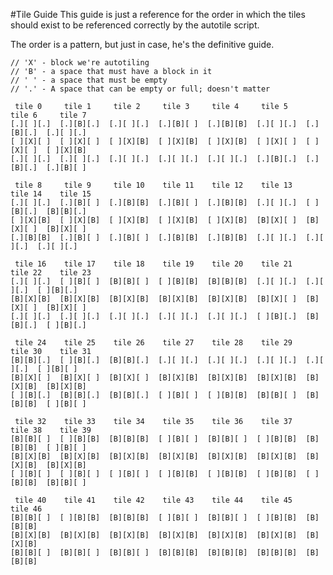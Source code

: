 #Tile Guide
This guide is just a reference for the order in which the tiles should exist to be referenced correctly by the autotile script.

The order is a pattern, but just in case, he's the definitive guide.

    // 'X' - block we're autotiling
    // 'B' - a space that must have a block in it
    // ' ' - a space that must be empty
    // '.' - A space that can be empty or full; doesn't matter
    
     tile 0     tile 1     tile 2     tile 3     tile 4     tile 5     tile 6     tile 7
    [.][ ][.]  [.][B][.]  [.][ ][.]  [.][B][ ]  [.][B][B]  [.][ ][.]  [.][B][.]  [.][ ][.]
    [ ][X][ ]  [ ][X][ ]  [ ][X][B]  [ ][X][B]  [ ][X][B]  [ ][X][ ]  [ ][X][ ]  [ ][X][B]
    [.][ ][.]  [.][ ][.]  [.][ ][.]  [.][ ][.]  [.][ ][.]  [.][B][.]  [.][B][.]  [.][B][ ]
    
     tile 8     tile 9     tile 10    tile 11    tile 12    tile 13    tile 14    tile 15
    [.][ ][.]  [.][B][ ]  [.][B][B]  [.][B][ ]  [.][B][B]  [.][ ][.]  [ ][B][.]  [B][B][.]
    [ ][X][B]  [ ][X][B]  [ ][X][B]  [ ][X][B]  [ ][X][B]  [B][X][ ]  [B][X][ ]  [B][X][ ]
    [.][B][B]  [.][B][ ]  [.][B][ ]  [.][B][B]  [.][B][B]  [.][ ][.]  [.][ ][.]  [.][ ][.]
    
     tile 16    tile 17    tile 18    tile 19    tile 20    tile 21    tile 22    tile 23
    [.][ ][.]  [ ][B][ ]  [B][B][ ]  [ ][B][B]  [B][B][B]  [.][ ][.]  [.][ ][.]  [ ][B][.]
    [B][X][B]  [B][X][B]  [B][X][B]  [B][X][B]  [B][X][B]  [B][X][ ]  [B][X][ ]  [B][X][ ]
    [.][ ][.]  [.][ ][.]  [.][ ][.]  [.][ ][.]  [.][ ][.]  [ ][B][.]  [B][B][.]  [ ][B][.]
    
     tile 24    tile 25    tile 26    tile 27    tile 28    tile 29    tile 30    tile 31
    [B][B][.]  [ ][B][.]  [B][B][.]  [.][ ][.]  [.][ ][.]  [.][ ][.]  [.][ ][.]  [ ][B][ ]
    [B][X][ ]  [B][X][ ]  [B][X][ ]  [B][X][B]  [B][X][B]  [B][X][B]  [B][X][B]  [B][X][B]
    [ ][B][.]  [B][B][.]  [B][B][.]  [ ][B][ ]  [ ][B][B]  [B][B][ ]  [B][B][B]  [ ][B][ ]
    
     tile 32    tile 33    tile 34    tile 35    tile 36    tile 37    tile 38    tile 39
    [B][B][ ]  [ ][B][B]  [B][B][B]  [ ][B][ ]  [B][B][ ]  [ ][B][B]  [B][B][B]  [ ][B][ ]
    [B][X][B]  [B][X][B]  [B][X][B]  [B][X][B]  [B][X][B]  [B][X][B]  [B][X][B]  [B][X][B]
    [ ][B][ ]  [ ][B][ ]  [ ][B][ ]  [ ][B][B]  [ ][B][B]  [ ][B][B]  [ ][B][B]  [B][B][ ]
    
     tile 40    tile 41    tile 42    tile 43    tile 44    tile 45    tile 46   
    [B][B][ ]  [ ][B][B]  [B][B][B]  [ ][B][ ]  [B][B][ ]  [ ][B][B]  [B][B][B]  
    [B][X][B]  [B][X][B]  [B][X][B]  [B][X][B]  [B][X][B]  [B][X][B]  [B][X][B]  
    [B][B][ ]  [B][B][ ]  [B][B][ ]  [B][B][B]  [B][B][B]  [B][B][B]  [B][B][B]  
